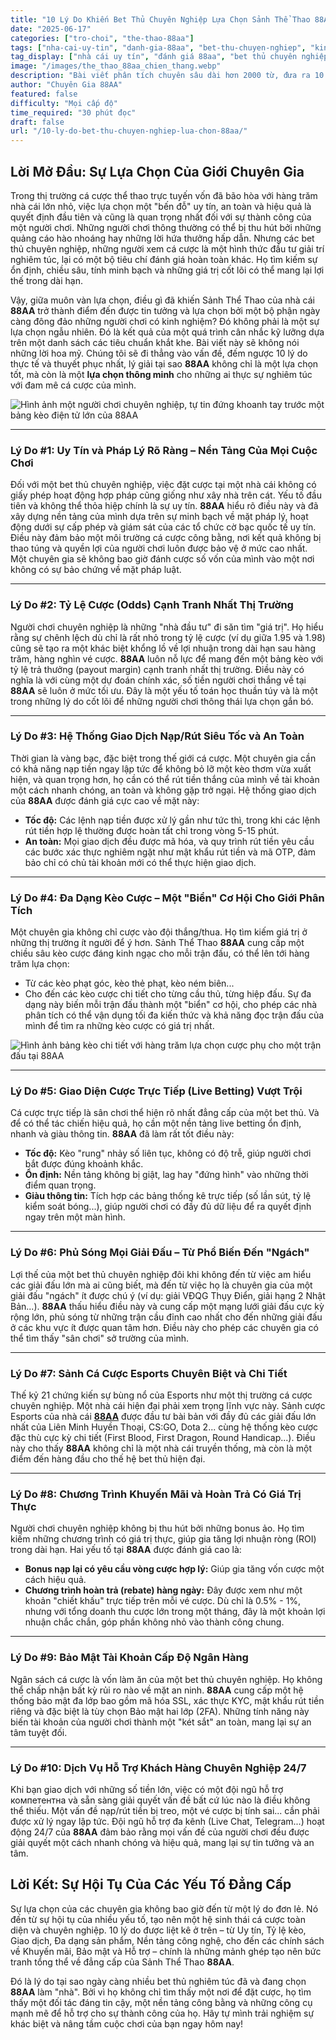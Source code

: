 ```yaml
---
title: "10 Lý Do Khiến Bet Thủ Chuyên Nghiệp Lựa Chọn Sảnh Thể Thao 88AA"
date: "2025-06-17"
categories: ["tro-choi", "the-thao-88aa"]
tags: ["nha-cai-uy-tin", "danh-gia-88aa", "bet-thu-chuyen-nghiep", "kinh-nghiem-ca-cuoc", "ty-le-keo-tot", "casino-88aa"]
tag_display: ["nhà cái uy tín", "đánh giá 88aa", "bet thủ chuyên nghiệp", "kinh nghiệm cá cược", "tỷ lệ kèo tốt", "casino 88aa"]
image: "/images/the_thao_88aa_chien_thang.webp"
description: "Bài viết phân tích chuyên sâu dài hơn 2000 từ, đưa ra 10 lý do cốt lõi khiến các bet thủ chuyên nghiệp và những người chơi có kinh nghiệm lựa chọn sảnh Thể Thao 88AA làm điểm đến hàng đầu."
author: "Chuyên Gia 88AA"
featured: false
difficulty: "Mọi cấp độ"
time_required: "30 phút đọc"
draft: false
url: "/10-ly-do-bet-thu-chuyen-nghiep-lua-chon-88aa/"
---
```


## Lời Mở Đầu: Sự Lựa Chọn Của Giới Chuyên Gia

Trong thị trường cá cược thể thao trực tuyến vốn đã bão hòa với hàng trăm nhà cái lớn nhỏ, việc lựa chọn một "bến đỗ" uy tín, an toàn và hiệu quả là quyết định đầu tiên và cũng là quan trọng nhất đối với sự thành công của một người chơi. Những người chơi thông thường có thể bị thu hút bởi những quảng cáo hào nhoáng hay những lời hứa thưởng hấp dẫn. Nhưng các bet thủ chuyên nghiệp, những người xem cá cược là một hình thức đầu tư giải trí nghiêm túc, lại có một bộ tiêu chí đánh giá hoàn toàn khác. Họ tìm kiếm sự ổn định, chiều sâu, tính minh bạch và những giá trị cốt lõi có thể mang lại lợi thế trong dài hạn.

Vậy, giữa muôn vàn lựa chọn, điều gì đã khiến Sảnh Thể Thao của nhà cái **88AA** trở thành điểm đến được tin tưởng và lựa chọn bởi một bộ phận ngày càng đông đảo những người chơi có kinh nghiệm? Đó không phải là một sự lựa chọn ngẫu nhiên. Đó là kết quả của một quá trình cân nhắc kỹ lưỡng dựa trên một danh sách các tiêu chuẩn khắt khe. Bài viết này sẽ không nói những lời hoa mỹ. Chúng tôi sẽ đi thẳng vào vấn đề, đếm ngược 10 lý do thực tế và thuyết phục nhất, lý giải tại sao **88AA** không chỉ là một lựa chọn tốt, mà còn là một **lựa chọn thông minh** cho những ai thực sự nghiêm túc với đam mê cá cược của mình.

![Hình ảnh một người chơi chuyên nghiệp, tự tin đứng khoanh tay trước một bảng kèo điện tử lớn của 88AA](/images/the_thao_88aa_chien_thang.webp)

---

### Lý Do #1: Uy Tín và Pháp Lý Rõ Ràng – Nền Tảng Của Mọi Cuộc Chơi
Đối với một bet thủ chuyên nghiệp, việc đặt cược tại một nhà cái không có giấy phép hoạt động hợp pháp cũng giống như xây nhà trên cát. Yếu tố đầu tiên và không thể thỏa hiệp chính là sự uy tín. **88AA** hiểu rõ điều này và đã xây dựng nền tảng của mình dựa trên sự minh bạch về mặt pháp lý, hoạt động dưới sự cấp phép và giám sát của các tổ chức cờ bạc quốc tế uy tín. Điều này đảm bảo một môi trường cá cược công bằng, nơi kết quả không bị thao túng và quyền lợi của người chơi luôn được bảo vệ ở mức cao nhất. Một chuyên gia sẽ không bao giờ đánh cược số vốn của mình vào một nơi không có sự bảo chứng về mặt pháp luật.

---

### Lý Do #2: Tỷ Lệ Cược (Odds) Cạnh Tranh Nhất Thị Trường
Người chơi chuyên nghiệp là những "nhà đầu tư" đi săn tìm "giá trị". Họ hiểu rằng sự chênh lệch dù chỉ là rất nhỏ trong tỷ lệ cược (ví dụ giữa 1.95 và 1.98) cũng sẽ tạo ra một khác biệt khổng lồ về lợi nhuận trong dài hạn sau hàng trăm, hàng nghìn vé cược. **88AA** luôn nỗ lực để mang đến một bảng kèo với tỷ lệ trả thưởng (payout margin) cạnh tranh nhất thị trường. Điều này có nghĩa là với cùng một dự đoán chính xác, số tiền người chơi thắng về tại **88AA** sẽ luôn ở mức tối ưu. Đây là một yếu tố toán học thuần túy và là một trong những lý do cốt lõi để những người chơi thông thái lựa chọn gắn bó.

---

### Lý Do #3: Hệ Thống Giao Dịch Nạp/Rút Siêu Tốc và An Toàn
Thời gian là vàng bạc, đặc biệt trong thế giới cá cược. Một chuyên gia cần có khả năng nạp tiền ngay lập tức để không bỏ lỡ một kèo thơm vừa xuất hiện, và quan trọng hơn, họ cần có thể rút tiền thắng của mình về tài khoản một cách nhanh chóng, an toàn và không gặp trở ngại. Hệ thống giao dịch của **88AA** được đánh giá cực cao về mặt này:
* **Tốc độ:** Các lệnh nạp tiền được xử lý gần như tức thì, trong khi các lệnh rút tiền hợp lệ thường được hoàn tất chỉ trong vòng 5-15 phút.
* **An toàn:** Mọi giao dịch đều được mã hóa, và quy trình rút tiền yêu cầu các bước xác thực nghiêm ngặt như mật khẩu rút tiền và mã OTP, đảm bảo chỉ có chủ tài khoản mới có thể thực hiện giao dịch.

---

### Lý Do #4: Đa Dạng Kèo Cược – Một "Biển" Cơ Hội Cho Giới Phân Tích
Một chuyên gia không chỉ cược vào đội thắng/thua. Họ tìm kiếm giá trị ở những thị trường ít người để ý hơn. Sảnh Thể Thao **88AA** cung cấp một chiều sâu kèo cược đáng kinh ngạc cho mỗi trận đấu, có thể lên tới hàng trăm lựa chọn:
* Từ các kèo phạt góc, kèo thẻ phạt, kèo ném biên...
* Cho đến các kèo cược chi tiết cho từng cầu thủ, từng hiệp đấu.
Sự đa dạng này biến mỗi trận đấu thành một "biển" cơ hội, cho phép các nhà phân tích có thể vận dụng tối đa kiến thức và khả năng đọc trận đấu của mình để tìm ra những kèo cược có giá trị nhất.

![Hình ảnh bảng kèo chi tiết với hàng trăm lựa chọn cược phụ cho một trận đấu tại 88AA](/images/the_thao_88aa_ty_so.webp)

---

### Lý Do #5: Giao Diện Cược Trực Tiếp (Live Betting) Vượt Trội
Cá cược trực tiếp là sân chơi thể hiện rõ nhất đẳng cấp của một bet thủ. Và để có thể tác chiến hiệu quả, họ cần một nền tảng live betting ổn định, nhanh và giàu thông tin. **88AA** đã làm rất tốt điều này:
* **Tốc độ:** Kèo "rung" nhảy số liên tục, không có độ trễ, giúp người chơi bắt được đúng khoảnh khắc.
* **Ổn định:** Nền tảng không bị giật, lag hay "đứng hình" vào những thời điểm quan trọng.
* **Giàu thông tin:** Tích hợp các bảng thống kê trực tiếp (số lần sút, tỷ lệ kiểm soát bóng...), giúp người chơi có đầy đủ dữ liệu để ra quyết định ngay trên một màn hình.

---

### Lý Do #6: Phủ Sóng Mọi Giải Đấu – Từ Phổ Biến Đến "Ngách"
Lợi thế của một bet thủ chuyên nghiệp đôi khi không đến từ việc am hiểu các giải đấu lớn mà ai cũng biết, mà đến từ việc họ là chuyên gia của một giải đấu "ngách" ít được chú ý (ví dụ: giải VĐQG Thụy Điển, giải hạng 2 Nhật Bản...). **88AA** thấu hiểu điều này và cung cấp một mạng lưới giải đấu cực kỳ rộng lớn, phủ sóng từ những trận cầu đỉnh cao nhất cho đến những giải đấu ở các khu vực ít được quan tâm hơn. Điều này cho phép các chuyên gia có thể tìm thấy "sân chơi" sở trường của mình.

---

### Lý Do #7: Sảnh Cá Cược Esports Chuyên Biệt và Chi Tiết
Thế kỷ 21 chứng kiến sự bùng nổ của Esports như một thị trường cá cược chuyên nghiệp. Một nhà cái hiện đại phải xem trọng lĩnh vực này. Sảnh cược Esports của nhà cái [**88AA**](https://88aa.com.co "88AA") được đầu tư bài bản với đầy đủ các giải đấu lớn nhất của Liên Minh Huyền Thoại, CS:GO, Dota 2... cùng hệ thống kèo cược đặc thù cực kỳ chi tiết (First Blood, First Dragon, Round Handicap...). Điều này cho thấy **88AA** không chỉ là một nhà cái truyền thống, mà còn là một điểm đến hàng đầu cho thế hệ bet thủ hiện đại.

---

### Lý Do #8: Chương Trình Khuyến Mãi và Hoàn Trả Có Giá Trị Thực
Người chơi chuyên nghiệp không bị thu hút bởi những bonus ảo. Họ tìm kiếm những chương trình có giá trị thực, giúp gia tăng lợi nhuận ròng (ROI) trong dài hạn. Hai yếu tố tại **88AA** được đánh giá cao là:
* **Bonus nạp lại có yêu cầu vòng cược hợp lý:** Giúp gia tăng vốn cược một cách hiệu quả.
* **Chương trình hoàn trả (rebate) hàng ngày:** Đây được xem như một khoản "chiết khấu" trực tiếp trên mỗi vé cược. Dù chỉ là 0.5% - 1%, nhưng với tổng doanh thu cược lớn trong một tháng, đây là một khoản lợi nhuận chắc chắn, góp phần không nhỏ vào thành công chung.

---

### Lý Do #9: Bảo Mật Tài Khoản Cấp Độ Ngân Hàng
Ngân sách cá cược là vốn làm ăn của một bet thủ chuyên nghiệp. Họ không thể chấp nhận bất kỳ rủi ro nào về mặt an ninh. **88AA** cung cấp một hệ thống bảo mật đa lớp bao gồm mã hóa SSL, xác thực KYC, mật khẩu rút tiền riêng và đặc biệt là tùy chọn Bảo mật hai lớp (2FA). Những tính năng này biến tài khoản của người chơi thành một "két sắt" an toàn, mang lại sự an tâm tuyệt đối.

---

### Lý Do #10: Dịch Vụ Hỗ Trợ Khách Hàng Chuyên Nghiệp 24/7
Khi bạn giao dịch với những số tiền lớn, việc có một đội ngũ hỗ trợ компетентна và sẵn sàng giải quyết vấn đề bất cứ lúc nào là điều không thể thiếu. Một vấn đề nạp/rút tiền bị treo, một vé cược bị tính sai... cần phải được xử lý ngay lập tức. Đội ngũ hỗ trợ đa kênh (Live Chat, Telegram...) hoạt động 24/7 của **88AA** đảm bảo rằng mọi vấn đề của người chơi đều được giải quyết một cách nhanh chóng và hiệu quả, mang lại sự tin tưởng và an tâm.

## Lời Kết: Sự Hội Tụ Của Các Yếu Tố Đẳng Cấp

Sự lựa chọn của các chuyên gia không bao giờ đến từ một lý do đơn lẻ. Nó đến từ sự hội tụ của nhiều yếu tố, tạo nên một hệ sinh thái cá cược toàn diện và chuyên nghiệp. 10 lý do được liệt kê ở trên – từ Uy tín, Tỷ lệ kèo, Giao dịch, Đa dạng sản phẩm, Nền tảng công nghệ, cho đến các chính sách về Khuyến mãi, Bảo mật và Hỗ trợ – chính là những mảnh ghép tạo nên bức tranh tổng thể về đẳng cấp của Sảnh Thể Thao **88AA**.

Đó là lý do tại sao ngày càng nhiều bet thủ nghiêm túc đã và đang chọn **88AA** làm "nhà". Bởi vì họ không chỉ tìm thấy một nơi để đặt cược, họ tìm thấy một đối tác đáng tin cậy, một nền tảng công bằng và những công cụ mạnh mẽ để hỗ trợ cho sự thành công của họ. Hãy tự mình trải nghiệm sự khác biệt và nâng tầm cuộc chơi của bạn ngay hôm nay!